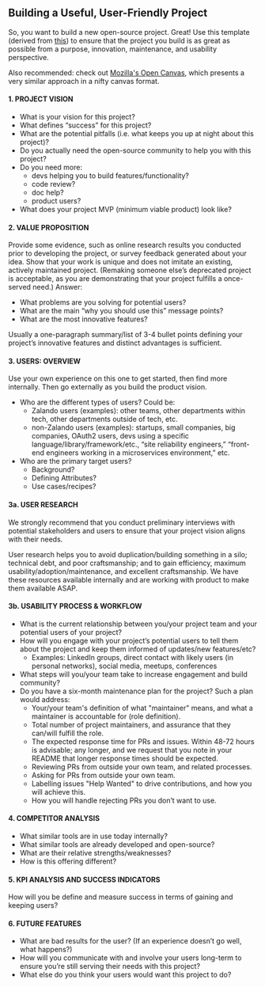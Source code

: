 ## Building a Useful, User-Friendly Project

So, you want to build a new open-source project. Great! Use this template (derived from [this](http://www.uxapprentice.com/resources/stakeholder-interview-template/)) to ensure that the project you build is as great as possible from a purpose, innovation, maintenance, and usability perspective. 

Also recommended: check out [Mozilla's Open Canvas](https://mozilla.github.io/open-leadership-training-series/articles/opening-your-project/develop-an-open-project-strategy-with-open-canvas/), which presents a very similar approach in a nifty canvas format.

#### 1. PROJECT VISION
- What is your vision for this project?
- What defines “success” for this project?
- What are the potential pitfalls (i.e. what keeps you up at night about this project)?
- Do you actually need the open-source community to help you with this project?
- Do you need more: 
  - devs helping you to build features/functionality? 
  - code review? 
  - doc help? 
  - product users? 
- What does your project MVP (minimum viable product) look like?

#### 2. VALUE PROPOSITION

Provide some evidence, such as online research results you conducted prior to developing the project, or survey feedback generated about your idea. Show that your work is unique and does not imitate an existing, actively maintained project. (Remaking someone else’s deprecated project is acceptable, as you are demonstrating that your project fulfills a once-served need.) Answer:
- What problems are you solving for potential users? 
- What are the main “why you should use this” message points?
- What are the most innovative features?

 Usually a one-paragraph summary/list of 3-4 bullet points defining your project’s innovative features and distinct advantages is sufficient.
 
#### 3. USERS: OVERVIEW
Use your own experience on this one to get started, then find more internally. Then go externally as you build the product vision.
- Who are the different types of users? Could be: 
  - Zalando users (examples): other teams, other departments within tech, other departments outside of tech, etc.
  - non-Zalando users (examples): startups, small companies, big companies, OAuth2 users, devs using a specific language/library/framework/etc., “site reliability engineers,” “front-end engineers working in a microservices environment,” etc. 
- Who are the primary target users?
  - Background?
  - Defining Attributes?
  - Use cases/recipes? 
 
#### 3a. USER RESEARCH
We strongly recommend that you conduct preliminary interviews with potential stakeholders and users to ensure that your project vision aligns with their needs. 

User research helps you to avoid duplication/building something in a silo; technical debt, and poor craftsmanship; and to gain efficiency, maximum usability/adoption/maintenance, and excellent craftsmanship. We have these resources available internally and are working with product to make them available ASAP.

#### 3b. USABILITY PROCESS & WORKFLOW  
- What is the current relationship between you/your project team and your potential users of your project?
- How will you engage with your project’s potential users to tell them about the project and keep them informed of updates/new features/etc? 
  - Examples: LinkedIn groups, direct contact with likely users (in personal networks), social media, meetups, conferences 
- What steps will you/your team take to increase engagement and build community?
- Do you have a six-month maintenance plan for the project? Such a plan would address:
  - Your/your team's definition of what "maintainer" means, and what a maintainer is accountable for (role definition).
  - Total number of project maintainers, and assurance that they can/will fulfill the role.
  - The expected response time for PRs and issues. Within 48-72 hours is advisable; any longer, and we request that you note in your README that longer response times should be expected.
  - Reviewing PRs from outside your own team, and related processes.
  - Asking for PRs from outside your own team.
  - Labelling issues "Help Wanted" to drive contributions, and how you will achieve this.
  - How you will handle rejecting PRs you don’t want to use.

#### 4. COMPETITOR ANALYSIS
- What similar tools are in use today internally?
- What similar tools are already developed and open-source?
- What are their relative strengths/weaknesses?
- How is this offering different?

#### 5. KPI ANALYSIS AND SUCCESS INDICATORS
How will you be define and measure success in terms of gaining and keeping users?  

#### 6. FUTURE FEATURES
- What are bad results for the user? (If an experience doesn’t go well, what happens?)
- How will you communicate with and involve your users long-term to ensure you’re still serving their needs with this project?
- What else do you think your users would want this project to do?
